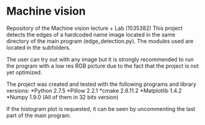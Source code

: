 # Machine vision
Repository of the Machine vision lecture + Lab (1535382)
This project detects the edges of a hardcoded name image located in the same directory of the main program (edge_detection.py). The modules used are located in the subfolders. 

The user can try out with any image but it is strongly recommended to run the program with a low res RGB picture due to the fact that the project is not yet optimized.

The project was created and tested with the following programs and library versions:
*Python 2.7.5
*Pillow 2.2.1
*cmake 2.8.11.2
*Matplotlib 1.4.2
*Numpy 1.9.0
(All of them in 32 bits version)

If the histogram plot is requested, it can be seen by uncommenting the last part of the main program.
